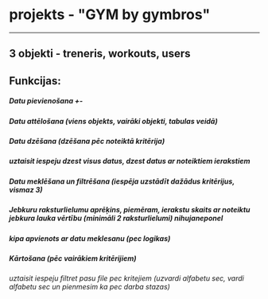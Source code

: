 # projekts - "GYM by gymbros"
---
## 3 objekti - treneris, workouts, users

## Funkcijas:
##### Datu pievienošana +-
##### Datu attēlošana (viens objekts, vairāki objekti, tabulas veidā)
##### Datu dzēšana (dzēšana pēc noteiktā kritērija) 
#####     uztaisit iespeju dzest visus datus, dzest datus ar noteiktiem ierakstiem
##### Datu meklēšana un filtrēšana (iespēja uzstādīt dažādus kritērijus, vismaz 3)
##### Jebkuru raksturlielumu aprēķins, piemēram, ierakstu skaits ar noteiktu jebkura lauka vērtību (minimāli 2 raksturlielumi)  nihujaneponel
#####     kipa apvienots ar datu meklesanu (pec logikas)
##### Kārtošana (pēc vairākiem kritērijiem)
######    uztaisit iespeju filtret pasu file pec kritejiem (uzvardi alfabetu sec, vardi alfabetu sec un pienmesim ka pec darba stazas)
